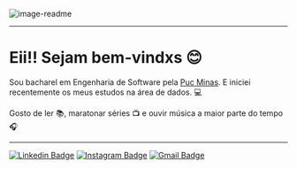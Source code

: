 ![image-readme](../imagens/readme.png)

---

# Eii!! Sejam bem-vindxs 😊

Sou bacharel em Engenharia de Software pela [Puc Minas](https://www.pucminas.br/). E iniciei recentemente os meus estudos na área de dados. :computer:  

Gosto de ler :books:, maratonar séries :tv: e ouvir música a maior parte do tempo :headphones:

-----
 [![Linkedin Badge](https://img.shields.io/badge/-Linkedin-6633cc?style=flat-squere&logo=Linkedin&logoColor=white&link=https://www.linkedin.com/in/soaresana/)](https://www.linkedin.com/in/soaresana/) 
[![Instagram Badge](https://img.shields.io/badge/-Instagram-6633cc?style=flat-squere&logo=Instagram&logoColor=white&link=https://www.instagram.com/analuiiiiiiiiza/)](https://www.instagram.com/analuiiiiiiiiza/) 
[![Gmail Badge](https://img.shields.io/badge/-Gmail-6633cc?style=flat-squere&logo=Gmail&logoColor=white&link=mailto:soares.analima3@gmail.com)](malito:soares.analima3@gmail.com) 